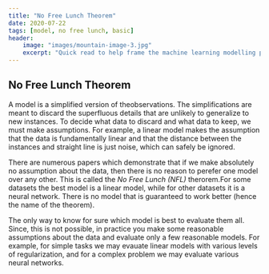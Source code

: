 ```yaml
---
title: "No Free Lunch Theorem"
date: 2020-07-22
tags: [model, no free lunch, basic]
header: 
    image: "images/mountain-image-3.jpg"
    excerpt: "Quick read to help frame the machine learning modelling problem."
---
```


## No Free Lunch Theorem

A model is a simplified version of theobservations. The simplifications are meant to discard the superfluous details that are unlikely to generalize to new instances. To decide what data to discard and what data to keep, we must make assumptions. For example, a linear model makes the assumption that the data is fundamentally linear and that the distance between the instances and straight line is just noise, which can safely be ignored.

There are numerous papers which demonstrate that if we make absolutely no assumption about the data, then there is no reason to perefer one model over any other. This is called the *No Free Lunch (NFL)* therorem.For some datasets the best model is a linear model, while for other datasets it is a neural network. There is no model that is guaranteed to work better (hence the name of the theorem). 

The only way to know for sure which model is best to evaluate them all. Since, this is not possible, in practice you make some reasonable assumptions about the data and evaluate only a few reasonable models. For example, for simple tasks we may evauate linear models with various levels of regularization, and for a complex problem we may evaluate various neural networks.
